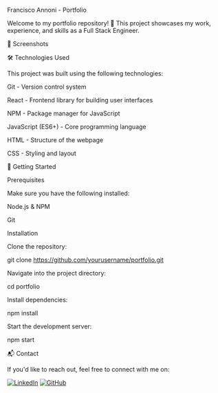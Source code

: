 Francisco Annoni - Portfolio

Welcome to my portfolio repository! 🚀 This project showcases my work, experience, and skills as a Full Stack Engineer.

📸 Screenshots




🛠 Technologies Used

This project was built using the following technologies:

Git - Version control system

React - Frontend library for building user interfaces

NPM - Package manager for JavaScript

JavaScript (ES6+) - Core programming language

HTML - Structure of the webpage

CSS - Styling and layout

🚀 Getting Started

Prerequisites

Make sure you have the following installed:

Node.js & NPM

Git

Installation

Clone the repository:

git clone https://github.com/yourusername/portfolio.git

Navigate into the project directory:

cd portfolio

Install dependencies:

npm install

Start the development server:

npm start

📬 Contact

If you'd like to reach out, feel free to connect with me on:


[![LinkedIn](https://img.shields.io/badge/LinkedIn-Profile-blue?logo=linkedin)](https://www.linkedin.com/in/francisco-annoni)
[![GitHub](https://img.shields.io/badge/GitHub-Profile-black?logo=github)](https://github.com/franciscoannoni)

